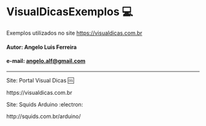 # VisualDicasExemplos 💻

Exemplos utilizados no site https://visualdicas.com.br

#### Autor: Angelo Luis Ferreira
#### e-mail: angelo.alf@gmail.com

<hr/>

<p>Site: Portal Visual Dicas 🆒</p>
<p>https://visualdicas.com.br</p>


<p>Site: Squids Arduino :electron:</p>
http://squids.com.br/arduino/
